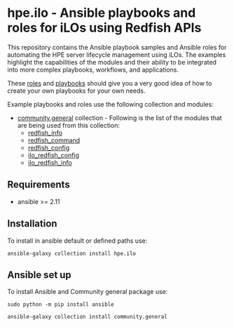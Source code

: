 # hpe.ilo  - Ansible playbooks and roles for iLOs using Redfish APIs

This repository contains the Ansible playbook samples and Ansible roles for automating the HPE server lifecycle management using iLOs.
The examples highlight the capabilities of the modules and their ability to be integrated into more complex playbooks, workflows, and applications.

These [roles](https://github.com/HewlettPackard/ilo-ansible-collection/tree/main/roles) and [playbooks](https://github.com/HewlettPackard/ilo-ansible-collection/tree/main/roles/playbooks) should give you a very good idea of how to create your own playbooks for your own needs.

Example playbooks and roles use the following collection and modules:

- [community.general](https://galaxy.ansible.com/community/general) collection - Following is the list of the modules that are being used from this collection:
    - [redfish_info](https://docs.ansible.com/ansible/latest/collections/community/general/redfish_info_module.html)
    - [redfish_command](https://docs.ansible.com/ansible/latest/collections/community/general/redfish_command_module.html)
    - [redfish_config](https://docs.ansible.com/ansible/latest/collections/community/general/redfish_config_module.html)
    - [ilo_redfish_config](https://docs.ansible.com/ansible/latest/collections/community/general/ilo_redfish_config_module.html)
    - [ilo_redfish_info](https://docs.ansible.com/ansible/latest/collections/community/general/ilo_redfish_info_module.html)

## Requirements

 - ansible >= 2.11

## Installation

To install in ansible default or defined paths use:
```
ansible-galaxy collection install hpe.ilo
```

## Ansible set up
To install Ansible and Community general package use:
```
sudo python -m pip install ansible
```
```
ansible-galaxy collection install community.general
```
